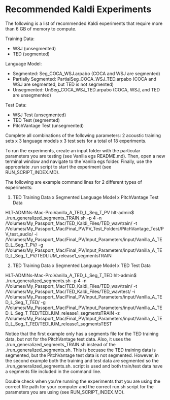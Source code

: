 Recommended Kaldi Experiments
================================

The following is a list of recommended Kaldi experiments that require more than 6 GB of memory to compute. 

Training Data: 
- WSJ (unsegmented)
- TED (segmented)

Language Model:
- Segmented: Seg_COCA_WSJ.arpabo (COCA and WSJ are segmented)
- Partially Segmented: PartialSeg_COCA_WSJ_TED.arpabo (COCA and WSJ are segmented, but TED is not segmented)
- Unsegmented: UnSeg_COCA_WSJ_TED.arpabo (COCA, WSJ, and TED are unsegmented)

Test Data:
- WSJ Test (unsegmented)
- TED Test (segmented)
- PitchVantage Test (unsegmented)

Complete all combinations of the following parameters: 2 acoustic training sets x 3 language models x 3 test sets for a total of 18 experiments.

To run the experiments, create an input folder with the particular parameters you are testing (see Vanilla egs README.md). Then, open a new terminal window and navigate to the Vanilla egs folder. Finally, use the appropriate .run script to start the experiment (see RUN_SCRIPT_INDEX.MD).

The following are example command lines for 2 different types of experiments:

1) TED Training Data x Segmented Language Model x PitchVantage Test Data

HLT-ADMINs-Mac-Pro:Vanilla_A_TED_L_Seg_T_PV hlt-admin$ ./run_generalized_segments_TRAIN.sh -p 4 -n /Volumes/My_Passport_Mac/TED_Kaldi_Files/TED_wav/train/ -t /Volumes/My_Passport_Mac/Final_PV/PV_Test_Folders/PitchVantage_Test/PV_test_audio/ -i /Volumes/My_Passport_Mac/Final_PV/Input_Parameters/input/Vanilla_A_TED_L_Seg_T_PV/ -g /Volumes/My_Passport_Mac/Final_PV/Input_Parameters/input/Vanilla_A_TED_L_Seg_T_PV/TEDLIUM_release1_segmentsTRAIN

2) TED Training Data x Segmented Language Model x TED Test Data

HLT-ADMINs-Mac-Pro:Vanilla_A_TED_L_Seg_T_TED hlt-admin$ ./run_generalized_segments.sh -p 4 -n /Volumes/My_Passport_Mac/TED_Kaldi_Files/TED_wav/train/ -t /Volumes/My_Passport_Mac/TED_Kaldi_Files/TED_wav/test/ -i /Volumes/My_Passport_Mac/Final_PV/Input_Parameters/input/Vanilla_A_TED_L_Seg_T_TED/ -g /Volumes/My_Passport_Mac/Final_PV/Input_Parameters/input/Vanilla_A_TED_L_Seg_T_TED/TEDLIUM_release1_segmentsTRAIN -z /Volumes/My_Passport_Mac/Final_PV/Input_Parameters/input/Vanilla_A_TED_L_Seg_T_TED/TEDLIUM_release1_segmentsTEST

Notice that the first example only has a segments file for the TED training data, but not for the PitchVantage test data. Also, it uses the ./run_generalized_segments_TRAIN.sh instead of the ./run_generalized_segments.sh. This is becuase the TED training data is segmented, but the PitchVantage test data is not segmented. However, in the second example both the training and test data are segmented so the ./run_generalized_segments.sh. script is used and both train/test data have a segments file included in the command line.

Double check when you're running the experiments that you are using the correct file path for your computer and the correct run.sh script for the parameters you are using (see RUN_SCRIPT_INDEX.MD).
